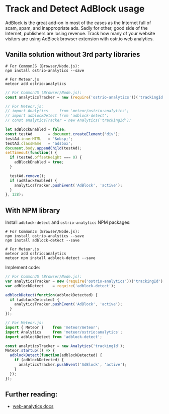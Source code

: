 # Track and Detect AdBlock usage

AdBlock is the great add-on in most of the cases as the Internet full of scam, spam, and inappropriate ads. Sadly for other, good side of the Internet, publishers are losing revenue. Track how many of your website visitors are using AdBlock browser extension with ostr.io web analytics.

## Vanilla solution without 3rd party libraries

```shell
# For CommonJS (Browser/Node.js):
npm install ostrio-analytics --save

# For Meteor.js
meteor add ostrio:analytics
```

```js
// For CommonJS (Browser/Node.js):
const analyticsTracker = new (require('ostrio-analytics'))('trackingId');

// For Meteor.js:
// import Analytics     from 'meteor/ostrio:analytics';
// import adblockDetect from 'adblock-detect';
// const analyticsTracker = new Analytics('trackingId');

let adBlockEnabled = false;
const testAd       = document.createElement('div');
testAd.innerHTML   = '&nbsp;';
testAd.className   = 'adsbox';
document.body.appendChild(testAd);
setTimeout(function() {
  if (testAd.offsetHeight === 0) {
    adBlockEnabled = true;
  }

  testAd.remove();
  if (adBlockEnabled) {
    analyticsTracker.pushEvent('AdBlock', 'active');
  }
}, 128);
```

## With NPM library

Install `adblock-detect` and `ostrio-analytics` NPM packages:

```shell
# For CommonJS (Browser/Node.js):
npm install ostrio-analytics --save
npm install adblock-detect --save

# For Meteor.js
meteor add ostrio:analytics
meteor npm install adblock-detect --save
```

Implement code:

```js
// For CommonJS (Browser/Node.js):
var analyticsTracker = new (require('ostrio-analytics'))('trackingId');
var adblockDetect    = require('adblock-detect');

adblockDetect(function(adblockDetected) {
  if (adblockDetected) {
    analyticsTracker.pushEvent('AdBlock', 'active');
  }
});
```

```js
// For Meteor.js:
import { Meteor }    from 'meteor/meteor';
import Analytics     from 'meteor/ostrio:analytics';
import adblockDetect from 'adblock-detect';

const analyticsTracker = new Analytics('trackingId');
Meteor.startup(() => {
  adblockDetect(function(adblockDetected) {
    if (adblockDetected) {
      analyticsTracker.pushEvent('AdBlock', 'active');
    }
  });
});
```

## Further reading:

- [web-analytics docs](https://github.com/VeliovGroup/ostrio-analytics#analytics-for-ostrio)
